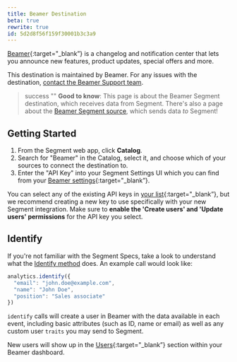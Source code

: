 ```yaml
---
title: Beamer Destination
beta: true
rewrite: true
id: 5d2d8f56f159f30001b3c3a9
---
```

[Beamer](https://www.getbeamer.com/?utm_source=segmentio&utm_medium=docs&utm_campaign=partners){:target="_blank”} is a changelog and notification center that lets you announce new features, product updates, special offers and more.

This destination is maintained by Beamer. For any issues with the destination, [contact the Beamer Support team](mailto:info@getbeamer.com).

> success ""
> **Good to know**: This page is about the Beamer Segment destination, which receives data from Segment. There's also a page about the [Beamer Segment source](/docs/connections/sources/catalog/cloud-apps/beamer/), which sends data _to_ Segment!



## Getting Started



1. From the Segment web app, click **Catalog**.
2. Search for "Beamer" in the Catalog, select it, and choose which of your sources to connect the destination to.
3. Enter the "API Key" into your Segment Settings UI which you can find from your [Beamer settings](https://app.getbeamer.com/settings#api){:target="_blank”}.

You can select any of the existing API keys in [your list](https://app.getbeamer.com/settings#api){:target="_blank”}, but we recommend creating a new key to use specifically with your new Segment integration. Make sure to **enable the 'Create users' and 'Update users' permissions** for the API key you select.

## Identify

If you're not familiar with the Segment Specs, take a look to understand what the [Identify method](/docs/connections/spec/identify/) does. An example call would look like:

```js
analytics.identify({
  "email": "john.doe@example.com",
  "name": "John Doe",
  "position": "Sales associate"
})
```

`identify` calls will create a user in Beamer with the data available in each event, including basic attributes (such as ID, name or email) as well as any custom user `traits` you may send to Segment.

New users will show up in the [Users](https://app.getbeamer.com/users){:target="_blank”} section within your Beamer dashboard.
